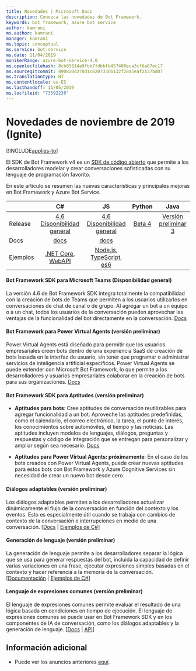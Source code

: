 ```yaml
---
title: Novedades | Microsoft Docs
description: Conozca las novedades de Bot Framework.
keywords: bot framework, azure bot service
author: kamrani
ms.author: kamrani
manager: kamrani
ms.topic: conceptual
ms.service: bot-service
ms.date: 11/04/2019
monikerRange: azure-bot-service-4.0
ms.openlocfilehash: 8cb03814a9fbb7fdbbfb457400eca3cf6a67ec17
ms.sourcegitcommit: 490810d278d1c8207330b132f28a5eaf2b37bd07
ms.translationtype: HT
ms.contentlocale: es-ES
ms.lasthandoff: 11/05/2019
ms.locfileid: "73592238"
---
```

# <a name="whats-new-november-2019-ignite"></a>Novedades de noviembre de 2019 (Ignite)

[!INCLUDE[applies-to](includes/applies-to.md)]

El SDK de Bot Framework v4 es un [SDK de código abierto](https://github.com/microsoft/botframework-sdk/#readme) que permite a los desarrolladores modelar y crear conversaciones sofisticadas con su lenguaje de programación favorito.

En este artículo se resumen las nuevas características y principales mejoras en Bot Framework y Azure Bot Service.


|   | C#  | JS  | Python |  Java | 
|---|:---:|:---:|:------:|:-----:|
|Release |[4.6 Disponibilidad general][1] | [4.6 Disponibilidad general][2] | [Beta 4][3] | [Versión preliminar 3][3a]|
|Docs | [docs][5] |[docs][5] |  | |
|Ejemplos |[.NET Core][6], [WebAPI][10] |[Node.js][7], [TypeScript][8], [es6][9]  | | | 


[1]:https://github.com/Microsoft/botbuilder-dotnet/#packages
[2]:https://github.com/Microsoft/botbuilder-js#packages
[3]:https://github.com/Microsoft/botbuilder-python#packages
[3a]:https://github.com/Microsoft/botbuilder-java#packages
[5]:https://docs.microsoft.com/azure/bot-service/?view=azure-bot-service-4.0
[6]:https://github.com/Microsoft/BotBuilder-Samples/tree/master/samples/csharp_dotnetcore
[7]:https://github.com/Microsoft/BotBuilder-Samples/tree/master/samples/javascript_nodejs
[8]:https://github.com/Microsoft/BotBuilder-Samples/tree/master/samples/typescript_nodejs
[9]:https://github.com/Microsoft/BotBuilder-Samples/tree/master/samples/javascript_es6
[10]:https://github.com/Microsoft/BotBuilder-Samples/tree/master/samples/csharp_webapi

#### <a name="bot-framework-sdk-for-microsoft-teams-ga"></a>Bot Framework SDK para Microsoft Teams (Disponibilidad general)
La versión 4.6 de Bot Framework SDK integra totalmente la compatibilidad con la creación de bots de Teams que permiten a los usuarios utilizarlos en conversaciones de chat de canal o de grupo. Al agregar un bot a un equipo o a un chat, todos los usuarios de la conversación pueden aprovechar las ventajas de la funcionalidad del bot directamente en la conversación.  [Docs](https://docs.microsoft.com/azure/bot-service/bot-builder-basics-teams)

#### <a name="bot-framework-for-power-virtual-agent-preview"></a>Bot Framework para Power Virtual Agents (versión preliminar)

Power Virtual Agents está diseñado para permitir que los usuarios empresariales creen bots dentro de una experiencia SaaS de creación de bots basada en la interfaz de usuario, sin tener que programar o administrar servicios de inteligencia artificial específicos. Power Virtual Agents se puede extender con Microsoft Bot Framework, lo que permite a los desarrolladores y usuarios empresariales colaborar en la creación de bots para sus organizaciones. [Docs](https://docs.microsoft.com/dynamics365/ai/customer-service-virtual-agent/overview)


#### <a name="bot-framework-sdk-for-skills-preview"></a>Bot Framework SDK para Aptitudes (versión preliminar)

- **Aptitudes para bots**: Cree aptitudes de conversación reutilizables para agregar funcionalidad a un bot. Aproveche las aptitudes predefinidas, como el calendario, el correo electrónico, la tarea, el punto de interés, los conocimientos sobre automóviles, el tiempo y las noticias. Las aptitudes incluyen modelos de lenguajes, diálogos, preguntas y respuestas y código de integración que se entregan para personalizar y ampliar según sea necesario. [Docs](https://microsoft.github.io/botframework-solutions/overview/skills/)

- **Aptitudes para Power Virtual Agents: próximamente**: En el caso de los bots creados con Power Virtual Agents, puede crear nuevas aptitudes para estos bots con Bot Framework y Azure Cognitive Services sin necesidad de crear un nuevo bot desde cero. 

#### <a name="adaptive-dialogs-preview"></a>Diálogos adaptables (versión preliminar)
Los diálogos adaptables permiten a los desarrolladores actualizar dinámicamente el flujo de la conversación en función del contexto y los eventos. Esto es especialmente útil cuando se trabaja con cambios de contexto de la conversación e interrupciones en medio de una conversación. [[Docs][48] | [Ejemplos de C#][49]] 

#### <a name="language-generation-preview"></a>Generación de lenguaje (versión preliminar)
La generación de lenguaje permite a los desarrolladores separar la lógica que se usa para generar respuestas del bot, incluida la capacidad de definir varias variaciones en una frase, ejecutar expresiones simples basadas en el contexto y hacer referencia a la memoria de la conversación. [[Documentación][44] | [Ejemplos de C#][45]]

#### <a name="common-expression-language-preview"></a>Lenguaje de expresiones comunes (versión preliminar)
El lenguaje de expresiones comunes permite evaluar el resultado de una lógica basada en condiciones en tiempo de ejecución. El lenguaje de expresiones comunes se puede usar en Bot Framework SDK y en los componentes de IA de conversación, como los diálogos adaptables y la generación de lenguaje. [[Docs][40] | [API][41]]


[40]:https://github.com/Microsoft/BotBuilder-Samples/tree/master/experimental/common-expression-language#readme
[41]:https://github.com/Microsoft/BotBuilder-Samples/blob/master/experimental/common-expression-language/api-reference.md
[43]:https://github.com/Microsoft/BotBuilder-Samples/tree/master/experimental/language-generation#readme
[44]:https://github.com/Microsoft/BotBuilder-Samples/tree/master/experimental/language-generation/docs
[45]:https://github.com/Microsoft/BotBuilder-Samples/tree/master/experimental/language-generation/csharp_dotnetcore
[46]:https://github.com/Microsoft/BotBuilder-Samples/tree/master/experimental/language-generation/javascript_nodejs/13.core-bot
[47]:https://github.com/Microsoft/BotBuilder-Samples/tree/master/experimental/adaptive-dialog#readme
[48]:https://github.com/Microsoft/BotBuilder-Samples/tree/master/experimental/adaptive-dialog/docs
[49]:https://github.com/Microsoft/BotBuilder-Samples/tree/master/experimental/adaptive-dialog/csharp_dotnetcore
[50]:https://github.com/Microsoft/BotBuilder-Samples/tree/master/experimental/adaptive-dialog/declarative

## <a name="additional-information"></a>Información adicional
- Puede ver los anuncios anteriores [aquí](what-is-new-archive.md).
